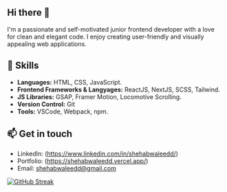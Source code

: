 ## Hi there 👋
I'm a passionate and self-motivated junior frontend developer with a love for clean and elegant code. I enjoy creating user-friendly and visually appealing web applications.

## 🚀 Skills

- **Languages:** HTML, CSS, JavaScript.
- **Frontend Frameworks & Langyages:** ReactJS, NextJS, SCSS, Tailwind.
- **JS Libraries:** GSAP, Framer Motion, Locomotive Scrolling.
- **Version Control:** Git
- **Tools:** VSCode, Webpack, npm.


## 📫 Get in touch

- LinkedIn: (https://www.linkedin.com/in/shehabwaleedd/)
- Portfolio: (https://shehabwaleedd.vercel.app/)
- Email: shehabwaleedd@gmail.com

[![GitHub Streak](https://streak-stats.demolab.com?user=shehabwaleedd&theme=panda&card_width=796&hide_current_streak=true)](https://git.io/streak-stats)


